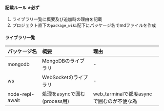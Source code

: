 
#### 記載ルール ※必ず
1. ライブラリ一覧に概要及び追加時の理由を記載
2. プロジェクト直下の`package_wiki`配下にパッケージ名でmdファイルを作成

#### ライブラリ一覧

| パッケージ名 | 概要 | 理由 |
| :--- | :--- | :--- |
| mongodb | MongoDBのライブラリ | - |
| ws | WebSocketのライブラリ | - |
| node-repl-await | 処理をasyncで囲む(process用) | web_tarminalで都度asyncで囲むのが不便な為 |
